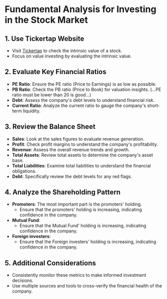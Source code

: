 # Fundamental Analysis for Investing in the Stock Market

## 1. Use Tickertap Website
- Visit [Tickertap](https://tickertap.com) to check the intrinsic value of a stock.
- Focus on value investing by evaluating the intrinsic value.

## 2. Evaluate Key Financial Ratios
- **PE Ratio**: Ensure the PE ratio (Price to Earnings) is as low as possible.
- **PB Ratio**: Check the PB ratio (Price to Book) for valuation insights.
(...PE ratio must be lower than 20 is good...)
- **Debt**: Assess the company's debt levels to understand financial risk.
- **Current Ratio**: Analyze the current ratio to gauge the company's short-term liquidity.

## 3. Review the Balance Sheet
- **Sales**: Look at the sales figures to evaluate revenue generation.
- **Profit**: Check profit margins to understand the company's profitability.
- **Revenue**: Assess the overall revenue trends and growth.
- **Total Assets**: Review total assets to determine the company's asset base.
- **Total Liabilities**: Examine total liabilities to understand the financial obligations.
- **Debt**: Specifically review the debt levels for any red flags.

## 4. Analyze the Shareholding Pattern
- **Promoters**: The most important part is the promoters' holding.
  - Ensure that the promoters' holding is increasing, indicating confidence in the company.
- **Mutual Fund**:
  - Ensure that the Mutual Fund' holding is increasing, indicating confidence in the company.
- **Foreign investers**:
  - Ensure that the Foreign investers' holding is increasing, indicating confidence in the company.

## 5. Additional Considerations
- Consistently monitor these metrics to make informed investment decisions.
- Use multiple sources and tools to cross-verify the financial health of the company.
